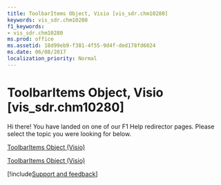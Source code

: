 ```yaml
---
title: ToolbarItems Object, Visio [vis_sdr.chm10280]
keywords: vis_sdr.chm10280
f1_keywords:
- vis_sdr.chm10280
ms.prod: office
ms.assetid: 18d99eb9-f381-4f55-9d4f-ded178fd6024
ms.date: 06/08/2017
localization_priority: Normal
---
```



# ToolbarItems Object, Visio [vis_sdr.chm10280]

Hi there! You have landed on one of our F1 Help redirector pages. Please select the topic you were looking for below.

[ToolbarItems Object (Visio)](https://msdn.microsoft.com/library/d784fe6b-f956-be4a-fd3f-01e202042a63.aspx)

[ToolbarItems Object (Visio)](https://msdn.microsoft.com/library/173cc711-7212-d56a-76a9-e30c3a608579%28Office.15%29.aspx)

[!include[Support and feedback](~/includes/feedback-boilerplate.md)]